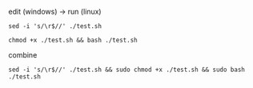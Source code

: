edit (windows) -> run (linux)

```
sed -i 's/\r$//' ./test.sh

chmod +x ./test.sh && bash ./test.sh
```

combine

```
sed -i 's/\r$//' ./test.sh && sudo chmod +x ./test.sh && sudo bash ./test.sh
```